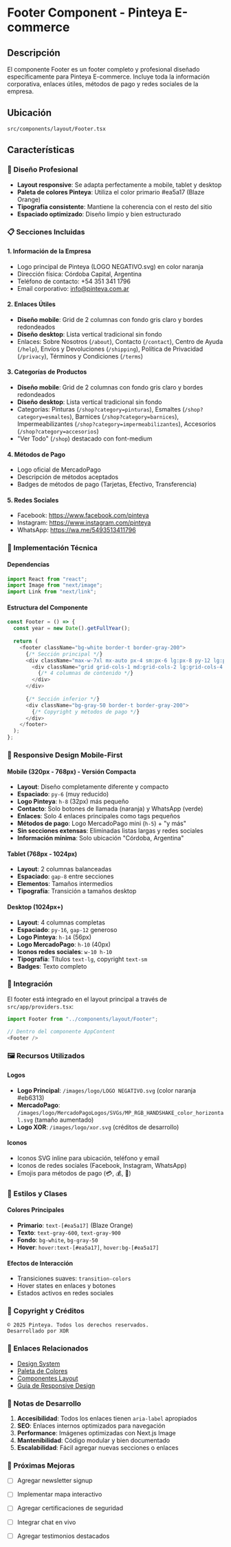 # Footer Component - Pinteya E-commerce

## Descripción

El componente Footer es un footer completo y profesional diseñado específicamente para Pinteya E-commerce. Incluye toda la información corporativa, enlaces útiles, métodos de pago y redes sociales de la empresa.

## Ubicación

```
src/components/layout/Footer.tsx
```

## Características

### 🎨 Diseño Profesional
- **Layout responsive**: Se adapta perfectamente a mobile, tablet y desktop
- **Paleta de colores Pinteya**: Utiliza el color primario #ea5a17 (Blaze Orange)
- **Tipografía consistente**: Mantiene la coherencia con el resto del sitio
- **Espaciado optimizado**: Diseño limpio y bien estructurado

### 📋 Secciones Incluidas

#### 1. **Información de la Empresa**
- Logo principal de Pinteya (LOGO NEGATIVO.svg) en color naranja
- Dirección física: Córdoba Capital, Argentina
- Teléfono de contacto: +54 351 341 1796
- Email corporativo: info@pinteya.com.ar

#### 2. **Enlaces Útiles**
- **Diseño mobile**: Grid de 2 columnas con fondo gris claro y bordes redondeados
- **Diseño desktop**: Lista vertical tradicional sin fondo
- Enlaces: Sobre Nosotros (`/about`), Contacto (`/contact`), Centro de Ayuda (`/help`), Envíos y Devoluciones (`/shipping`), Política de Privacidad (`/privacy`), Términos y Condiciones (`/terms`)

#### 3. **Categorías de Productos**
- **Diseño mobile**: Grid de 2 columnas con fondo gris claro y bordes redondeados
- **Diseño desktop**: Lista vertical tradicional sin fondo
- Categorías: Pinturas (`/shop?category=pinturas`), Esmaltes (`/shop?category=esmaltes`), Barnices (`/shop?category=barnices`), Impermeabilizantes (`/shop?category=impermeabilizantes`), Accesorios (`/shop?category=accesorios`)
- "Ver Todo" (`/shop`) destacado con font-medium

#### 4. **Métodos de Pago**
- Logo oficial de MercadoPago
- Descripción de métodos aceptados
- Badges de métodos de pago (Tarjetas, Efectivo, Transferencia)

#### 5. **Redes Sociales**
- Facebook: https://www.facebook.com/pinteya
- Instagram: https://www.instagram.com/pinteya
- WhatsApp: https://wa.me/5493513411796

### 🔧 Implementación Técnica

#### Dependencias
```typescript
import React from "react";
import Image from "next/image";
import Link from "next/link";
```

#### Estructura del Componente
```typescript
const Footer = () => {
  const year = new Date().getFullYear();
  
  return (
    <footer className="bg-white border-t border-gray-200">
      {/* Sección principal */}
      <div className="max-w-7xl mx-auto px-4 sm:px-6 lg:px-8 py-12 lg:py-16">
        <div className="grid grid-cols-1 md:grid-cols-2 lg:grid-cols-4 gap-8 lg:gap-12">
          {/* 4 columnas de contenido */}
        </div>
      </div>
      
      {/* Sección inferior */}
      <div className="bg-gray-50 border-t border-gray-200">
        {/* Copyright y métodos de pago */}
      </div>
    </footer>
  );
};
```

### 📱 Responsive Design Mobile-First

#### Mobile (320px - 768px) - Versión Compacta
- **Layout**: Diseño completamente diferente y compacto
- **Espaciado**: `py-6` (muy reducido)
- **Logo Pinteya**: `h-8` (32px) más pequeño
- **Contacto**: Solo botones de llamada (naranja) y WhatsApp (verde)
- **Enlaces**: Solo 4 enlaces principales como tags pequeños
- **Métodos de pago**: Logo MercadoPago mini (`h-5`) + "y más"
- **Sin secciones extensas**: Eliminadas listas largas y redes sociales
- **Información mínima**: Solo ubicación "Córdoba, Argentina"

#### Tablet (768px - 1024px)
- **Layout**: 2 columnas balanceadas
- **Espaciado**: `gap-8` entre secciones
- **Elementos**: Tamaños intermedios
- **Tipografía**: Transición a tamaños desktop

#### Desktop (1024px+)
- **Layout**: 4 columnas completas
- **Espaciado**: `py-16`, `gap-12` generoso
- **Logo Pinteya**: `h-14` (56px)
- **Logo MercadoPago**: `h-10` (40px)
- **Iconos redes sociales**: `w-10 h-10`
- **Tipografía**: Títulos `text-lg`, copyright `text-sm`
- **Badges**: Texto completo

### 🎯 Integración

El footer está integrado en el layout principal a través de `src/app/providers.tsx`:

```typescript
import Footer from "../components/layout/Footer";

// Dentro del componente AppContent
<Footer />
```

### 🖼️ Recursos Utilizados

#### Logos
- **Logo Principal**: `/images/logo/LOGO NEGATIVO.svg` (color naranja #eb6313)
- **MercadoPago**: `/images/logo/MercadoPagoLogos/SVGs/MP_RGB_HANDSHAKE_color_horizontal.svg` (tamaño aumentado)
- **Logo XOR**: `/images/logo/xor.svg` (créditos de desarrollo)

#### Iconos
- Iconos SVG inline para ubicación, teléfono y email
- Iconos de redes sociales (Facebook, Instagram, WhatsApp)
- Emojis para métodos de pago (💳, 💰, 🏦)

### 🎨 Estilos y Clases

#### Colores Principales
- **Primario**: `text-[#ea5a17]` (Blaze Orange)
- **Texto**: `text-gray-600`, `text-gray-900`
- **Fondo**: `bg-white`, `bg-gray-50`
- **Hover**: `hover:text-[#ea5a17]`, `hover:bg-[#ea5a17]`

#### Efectos de Interacción
- Transiciones suaves: `transition-colors`
- Hover states en enlaces y botones
- Estados activos en redes sociales

### 📄 Copyright y Créditos

```
© 2025 Pinteya. Todos los derechos reservados.
Desarrollado por XOR
```

### 🔗 Enlaces Relacionados

- [Design System](../design-system/README.md)
- [Paleta de Colores](../design-system/colors.md)
- [Componentes Layout](../components/layout.md)
- [Guía de Responsive Design](../guides/responsive.md)

### 📝 Notas de Desarrollo

1. **Accesibilidad**: Todos los enlaces tienen `aria-label` apropiados
2. **SEO**: Enlaces internos optimizados para navegación
3. **Performance**: Imágenes optimizadas con Next.js Image
4. **Mantenibilidad**: Código modular y bien documentado
5. **Escalabilidad**: Fácil agregar nuevas secciones o enlaces

### 🚀 Próximas Mejoras

- [ ] Agregar newsletter signup
- [ ] Implementar mapa interactivo
- [ ] Agregar certificaciones de seguridad
- [ ] Integrar chat en vivo
- [ ] Agregar testimonios destacados



